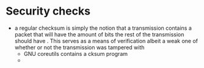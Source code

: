 # Security checks 
- a regular checksum is simply the notion that a transmission contains a packet that will have the amount of bits the rest of the transmission should have .
This serves as a means of verification albeit a weak one of whether or not the transmission was tampered with
  - GNU coreutils contains a cksum program
  - 
